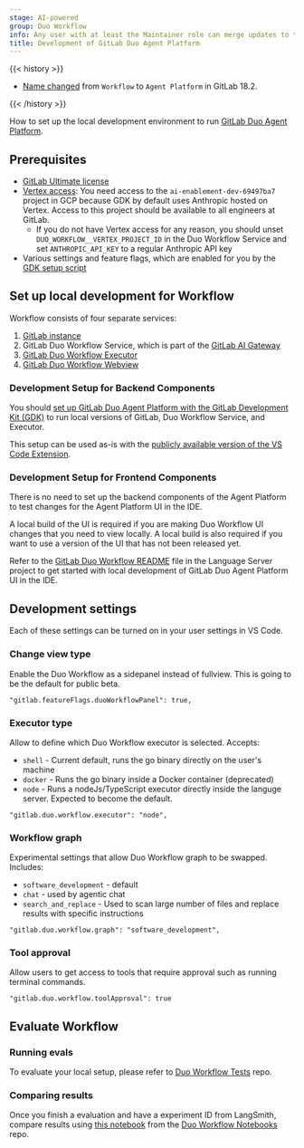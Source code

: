 ```yaml
---
stage: AI-powered
group: Duo Workflow
info: Any user with at least the Maintainer role can merge updates to this content. For details, see https://docs.gitlab.com/development/development_processes/#development-guidelines-review.
title: Development of GitLab Duo Agent Platform
---
```


{{< history >}}

- [Name changed](https://gitlab.com/gitlab-org/gitlab/-/issues/551382) from `Workflow` to `Agent Platform` in GitLab 18.2.

{{< /history >}}

How to set up the local development environment to run [GitLab Duo Agent Platform](../../user/duo_agent_platform/_index.md).

## Prerequisites

- [GitLab Ultimate license](https://handbook.gitlab.com/handbook/engineering/developer-onboarding/#working-on-gitlab-ee-developer-licenses)
- [Vertex access](https://gitlab.com/gitlab-org/gitlab-development-kit/-/blob/main/doc/howto/gitlab_ai_gateway.md#use-the-existing-project): You need access to the `ai-enablement-dev-69497ba7` project in GCP because GDK by default uses Anthropic hosted on Vertex. Access to this project should be available to all engineers at GitLab.
  - If you do not have Vertex access for any reason, you should unset `DUO_WORKFLOW__VERTEX_PROJECT_ID` in the Duo Workflow Service and set `ANTHROPIC_API_KEY` to a regular Anthropic API key
- Various settings and feature flags, which are enabled for you by the [GDK setup script](#development-setup-for-backend-components)

## Set up local development for Workflow

Workflow consists of four separate services:

1. [GitLab instance](https://gitlab.com/gitlab-org/gitlab/)
1. GitLab Duo Workflow Service, which is part of the [GitLab AI Gateway](https://gitlab.com/gitlab-org/modelops/applied-ml/code-suggestions/ai-assist/-/blob/main/docs/duo_workflow_service.md?ref_type=heads)
1. [GitLab Duo Workflow Executor](https://gitlab.com/gitlab-org/duo-workflow/duo-workflow-executor/)
1. [GitLab Duo Workflow Webview](https://gitlab.com/gitlab-org/editor-extensions/gitlab-lsp/-/blob/main/packages/webview_duo_workflow/README.md)

### Development Setup for Backend Components

You should [set up GitLab Duo Agent Platform with the GitLab Development Kit (GDK)](https://gitlab.com/gitlab-org/gitlab-development-kit/-/blob/main/doc/howto/duo_workflow.md)
to run local versions of GitLab, Duo Workflow Service, and Executor.

This setup can be used as-is with the [publicly available version of the VS Code Extension](https://marketplace.visualstudio.com/items?itemName=GitLab.gitlab-workflow).

### Development Setup for Frontend Components

There is no need to set up the backend components of the Agent Platform to test changes for the Agent Platform UI in the IDE.

A local build of the UI is required if you are making Duo Workflow UI changes that you need to view locally. A local build is also required if you want to use a version of the UI that has not been released yet.

Refer to the [GitLab Duo Workflow README](https://gitlab.com/gitlab-org/editor-extensions/gitlab-lsp/-/blob/main/packages/webview_duo_workflow/README.md) file in the Language Server project to get started with local development of GitLab Duo Agent Platform UI in the IDE.

## Development settings

Each of these settings can be turned on in your user settings in VS Code.

### Change view type

Enable the Duo Workflow as a sidepanel instead of fullview. This is going to be the default for public beta.

`"gitlab.featureFlags.duoWorkflowPanel": true,`

### Executor type

Allow to define which Duo Workflow executor is selected. Accepts:

- `shell` - Current default, runs the go binary directly on the user's machine
- `docker` - Runs the go binary inside a Docker container (deprecated)
- `node` - Runs a nodeJs/TypeScript executor directly inside the languge server. Expected to become the default.

`"gitlab.duo.workflow.executor": "node",`

### Workflow graph

Experimental settings that allow Duo Workflow graph to be swapped. Includes:

- `software_development` - default
- `chat` - used by agentic chat
- `search_and_replace` - Used to scan large number of files and replace results with specific instructions

`"gitlab.duo.workflow.graph": "software_development",`

### Tool approval

Allow users to get access to tools that require approval such as running terminal commands.

`"gitlab.duo.workflow.toolApproval": true`

## Evaluate Workflow

### Running evals

To evaluate your local setup, please refer to [Duo Workflow Tests](https://gitlab.com/gitlab-org/duo-workflow/testing/duo-workflow-tests) repo.

### Comparing results

Once you finish a evaluation and have a experiment ID from LangSmith, compare results using [this notebook](https://gitlab.com/gitlab-org/duo-workflow/testing/notebooks/-/blob/main/notebooks/compare-swe-bench-evals.ipynb?ref_type=heads) from the [Duo Workflow Notebooks](https://gitlab.com/gitlab-org/duo-workflow/testing/notebooks) repo.
